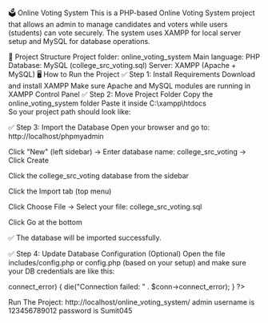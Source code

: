 🗳️ Online Voting System
This is a PHP-based Online Voting System project that allows an admin to manage candidates and voters while users (students) can vote securely. The system uses XAMPP for local server setup and MySQL for database operations.

📁 Project Structure
Project folder: online_voting_system
Main language: PHP
Database: MySQL (college_src_voting.sql)
Server: XAMPP (Apache + MySQL)
🖥️ How to Run the Project
✅ Step 1: Install Requirements
Download and install XAMPP
Make sure Apache and MySQL modules are running in XAMPP Control Panel
✅ Step 2: Move Project Folder
Copy the online_voting_system folder
Paste it inside C:\xampp\htdocs\
So your project path should look like:

✅ Step 3: Import the Database
Open your browser and go to:
http://localhost/phpmyadmin

Click "New" (left sidebar) → Enter database name: college_src_voting → Click Create

Click the college_src_voting database from the sidebar

Click the Import tab (top menu)

Click Choose File → Select your file: college_src_voting.sql

Click Go at the bottom

✅ The database will be imported successfully.

✅ Step 4: Update Database Configuration (Optional)
Open the file includes/config.php or config.php (based on your setup) and make sure your DB credentials are like this:

<?php
$host = "localhost";
$username = "root";
$password = "";
$database = "college_src_voting";

$conn = new mysqli($host, $username, $password, $database);

if ($conn->connect_error) {
    die("Connection failed: " . $conn->connect_error);
}
?>
Run The Project: http://localhost/online_voting_system/
admin username is 123456789012
password is Sumit045